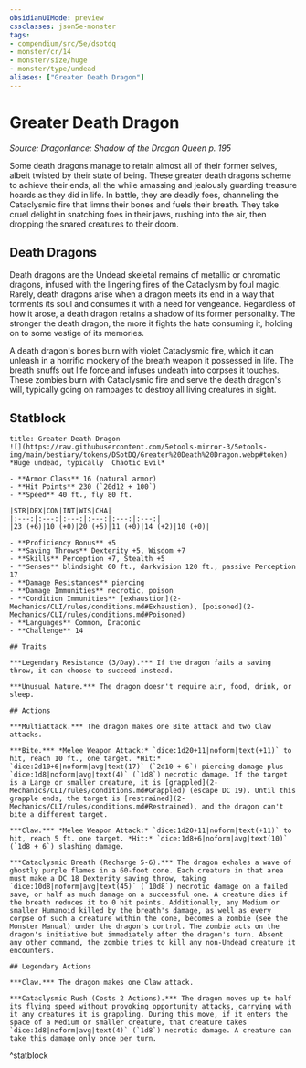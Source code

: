 ```yaml
---
obsidianUIMode: preview
cssclasses: json5e-monster
tags:
- compendium/src/5e/dsotdq
- monster/cr/14
- monster/size/huge
- monster/type/undead
aliases: ["Greater Death Dragon"]
---
```

# Greater Death Dragon
*Source: Dragonlance: Shadow of the Dragon Queen p. 195*  

Some death dragons manage to retain almost all of their former selves, albeit twisted by their state of being. These greater death dragons scheme to achieve their ends, all the while amassing and jealously guarding treasure hoards as they did in life. In battle, they are deadly foes, channeling the Cataclysmic fire that limns their bones and fuels their breath. They take cruel delight in snatching foes in their jaws, rushing into the air, then dropping the snared creatures to their doom.

## Death Dragons

Death dragons are the Undead skeletal remains of metallic or chromatic dragons, infused with the lingering fires of the Cataclysm by foul magic. Rarely, death dragons arise when a dragon meets its end in a way that torments its soul and consumes it with a need for vengeance. Regardless of how it arose, a death dragon retains a shadow of its former personality. The stronger the death dragon, the more it fights the hate consuming it, holding on to some vestige of its memories.

A death dragon's bones burn with violet Cataclysmic fire, which it can unleash in a horrific mockery of the breath weapon it possessed in life. The breath snuffs out life force and infuses undeath into corpses it touches. These zombies burn with Cataclysmic fire and serve the death dragon's will, typically going on rampages to destroy all living creatures in sight.

## Statblock

```ad-statblock
title: Greater Death Dragon
![](https://raw.githubusercontent.com/5etools-mirror-3/5etools-img/main/bestiary/tokens/DSotDQ/Greater%20Death%20Dragon.webp#token)
*Huge undead, typically  Chaotic Evil*

- **Armor Class** 16 (natural armor)
- **Hit Points** 230 (`20d12 + 100`)
- **Speed** 40 ft., fly 80 ft.

|STR|DEX|CON|INT|WIS|CHA|
|:---:|:---:|:---:|:---:|:---:|:---:|
|23 (+6)|10 (+0)|20 (+5)|11 (+0)|14 (+2)|10 (+0)|

- **Proficiency Bonus** +5
- **Saving Throws** Dexterity +5, Wisdom +7
- **Skills** Perception +7, Stealth +5
- **Senses** blindsight 60 ft., darkvision 120 ft., passive Perception 17
- **Damage Resistances** piercing
- **Damage Immunities** necrotic, poison
- **Condition Immunities** [exhaustion](2-Mechanics/CLI/rules/conditions.md#Exhaustion), [poisoned](2-Mechanics/CLI/rules/conditions.md#Poisoned)
- **Languages** Common, Draconic
- **Challenge** 14

## Traits

***Legendary Resistance (3/Day).*** If the dragon fails a saving throw, it can choose to succeed instead.

***Unusual Nature.*** The dragon doesn't require air, food, drink, or sleep.

## Actions

***Multiattack.*** The dragon makes one Bite attack and two Claw attacks.

***Bite.*** *Melee Weapon Attack:* `dice:1d20+11|noform|text(+11)` to hit, reach 10 ft., one target. *Hit:* `dice:2d10+6|noform|avg|text(17)` (`2d10 + 6`) piercing damage plus `dice:1d8|noform|avg|text(4)` (`1d8`) necrotic damage. If the target is a Large or smaller creature, it is [grappled](2-Mechanics/CLI/rules/conditions.md#Grappled) (escape DC 19). Until this grapple ends, the target is [restrained](2-Mechanics/CLI/rules/conditions.md#Restrained), and the dragon can't bite a different target.

***Claw.*** *Melee Weapon Attack:* `dice:1d20+11|noform|text(+11)` to hit, reach 5 ft. one target. *Hit:* `dice:1d8+6|noform|avg|text(10)` (`1d8 + 6`) slashing damage.

***Cataclysmic Breath (Recharge 5-6).*** The dragon exhales a wave of ghostly purple flames in a 60-foot cone. Each creature in that area must make a DC 18 Dexterity saving throw, taking `dice:10d8|noform|avg|text(45)` (`10d8`) necrotic damage on a failed save, or half as much damage on a successful one. A creature dies if the breath reduces it to 0 hit points. Additionally, any Medium or smaller Humanoid killed by the breath's damage, as well as every corpse of such a creature within the cone, becomes a zombie (see the Monster Manual) under the dragon's control. The zombie acts on the dragon's initiative but immediately after the dragon's turn. Absent any other command, the zombie tries to kill any non-Undead creature it encounters.

## Legendary Actions

***Claw.*** The dragon makes one Claw attack.

***Cataclysmic Rush (Costs 2 Actions).*** The dragon moves up to half its flying speed without provoking opportunity attacks, carrying with it any creatures it is grappling. During this move, if it enters the space of a Medium or smaller creature, that creature takes `dice:1d8|noform|avg|text(4)` (`1d8`) necrotic damage. A creature can take this damage only once per turn.
```
^statblock
